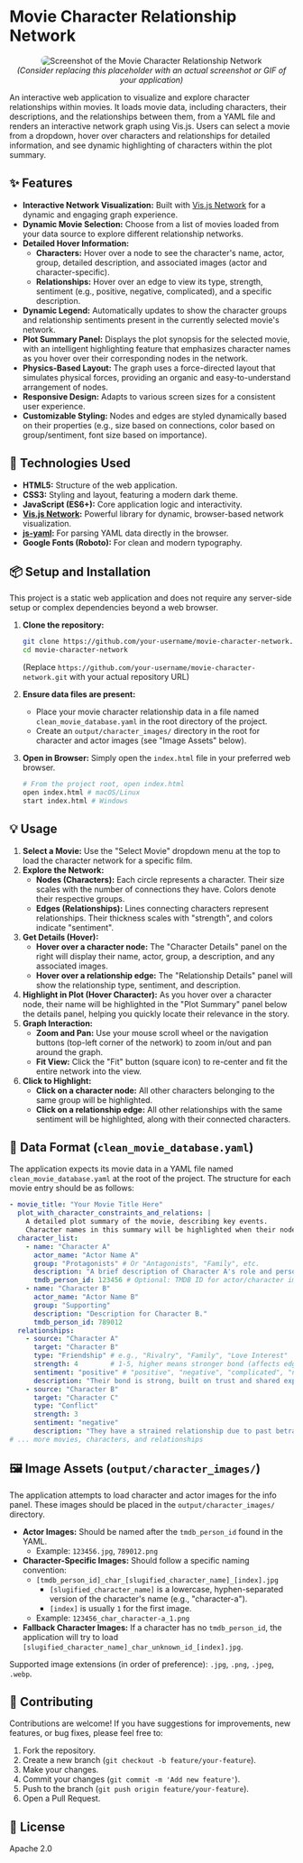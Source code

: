 # Movie Character Relationship Network

<p align="center">
  <img src="https://via.placeholder.com/800x450?text=Screenshot+of+Network+Graph" alt="Screenshot of the Movie Character Relationship Network" style="border-radius: 8px;">
  <br>
  <i>(Consider replacing this placeholder with an actual screenshot or GIF of your application)</i>
</p>

An interactive web application to visualize and explore character relationships within movies. It loads movie data, including characters, their descriptions, and the relationships between them, from a YAML file and renders an interactive network graph using Vis.js. Users can select a movie from a dropdown, hover over characters and relationships for detailed information, and see dynamic highlighting of characters within the plot summary.

## ✨ Features

*   **Interactive Network Visualization:** Built with [Vis.js Network](https://visjs.github.io/vis-network/docs/network/) for a dynamic and engaging graph experience.
*   **Dynamic Movie Selection:** Choose from a list of movies loaded from your data source to explore different relationship networks.
*   **Detailed Hover Information:**
    *   **Characters:** Hover over a node to see the character's name, actor, group, detailed description, and associated images (actor and character-specific).
    *   **Relationships:** Hover over an edge to view its type, strength, sentiment (e.g., positive, negative, complicated), and a specific description.
*   **Dynamic Legend:** Automatically updates to show the character groups and relationship sentiments present in the currently selected movie's network.
*   **Plot Summary Panel:** Displays the plot synopsis for the selected movie, with an intelligent highlighting feature that emphasizes character names as you hover over their corresponding nodes in the network.
*   **Physics-Based Layout:** The graph uses a force-directed layout that simulates physical forces, providing an organic and easy-to-understand arrangement of nodes.
*   **Responsive Design:** Adapts to various screen sizes for a consistent user experience.
*   **Customizable Styling:** Nodes and edges are styled dynamically based on their properties (e.g., size based on connections, color based on group/sentiment, font size based on importance).

## 🚀 Technologies Used

*   **HTML5:** Structure of the web application.
*   **CSS3:** Styling and layout, featuring a modern dark theme.
*   **JavaScript (ES6+):** Core application logic and interactivity.
*   **[Vis.js Network](https://visjs.github.io/vis-network/docs/network/):** Powerful library for dynamic, browser-based network visualization.
*   **[js-yaml](https://github.com/nodeca/js-yaml):** For parsing YAML data directly in the browser.
*   **Google Fonts (Roboto):** For clean and modern typography.

## 📦 Setup and Installation

This project is a static web application and does not require any server-side setup or complex dependencies beyond a web browser.

1.  **Clone the repository:**
    ```bash
    git clone https://github.com/your-username/movie-character-network.git
    cd movie-character-network
    ```
    (Replace `https://github.com/your-username/movie-character-network.git` with your actual repository URL)

2.  **Ensure data files are present:**
    *   Place your movie character relationship data in a file named `clean_movie_database.yaml` in the root directory of the project.
    *   Create an `output/character_images/` directory in the root for character and actor images (see "Image Assets" below).

3.  **Open in Browser:** Simply open the `index.html` file in your preferred web browser.
    ```bash
    # From the project root, open index.html
    open index.html # macOS/Linux
    start index.html # Windows
    ```

## 💡 Usage

1.  **Select a Movie:** Use the "Select Movie" dropdown menu at the top to load the character network for a specific film.
2.  **Explore the Network:**
    *   **Nodes (Characters):** Each circle represents a character. Their size scales with the number of connections they have. Colors denote their respective groups.
    *   **Edges (Relationships):** Lines connecting characters represent relationships. Their thickness scales with "strength", and colors indicate "sentiment".
3.  **Get Details (Hover):**
    *   **Hover over a character node:** The "Character Details" panel on the right will display their name, actor, group, a description, and any associated images.
    *   **Hover over a relationship edge:** The "Relationship Details" panel will show the relationship type, sentiment, and description.
4.  **Highlight in Plot (Hover Character):** As you hover over a character node, their name will be highlighted in the "Plot Summary" panel below the details panel, helping you quickly locate their relevance in the story.
5.  **Graph Interaction:**
    *   **Zoom and Pan:** Use your mouse scroll wheel or the navigation buttons (top-left corner of the network) to zoom in/out and pan around the graph.
    *   **Fit View:** Click the "Fit" button (square icon) to re-center and fit the entire network into the view.
6.  **Click to Highlight:**
    *   **Click on a character node:** All other characters belonging to the same group will be highlighted.
    *   **Click on a relationship edge:** All other relationships with the same sentiment will be highlighted, along with their connected characters.

## 📂 Data Format (`clean_movie_database.yaml`)

The application expects its movie data in a YAML file named `clean_movie_database.yaml` at the root of the project. The structure for each movie entry should be as follows:

```yaml
- movie_title: "Your Movie Title Here"
  plot_with_character_constraints_and_relations: |
    A detailed plot summary of the movie, describing key events.
    Character names in this summary will be highlighted when their nodes are hovered.
  character_list:
    - name: "Character A"
      actor_name: "Actor Name A"
      group: "Protagonists" # Or "Antagonists", "Family", etc.
      description: "A brief description of Character A's role and personality."
      tmdb_person_id: 123456 # Optional: TMDB ID for actor/character image fetching
    - name: "Character B"
      actor_name: "Actor Name B"
      group: "Supporting"
      description: "Description for Character B."
      tmdb_person_id: 789012
  relationships:
    - source: "Character A"
      target: "Character B"
      type: "Friendship" # e.g., "Rivalry", "Family", "Love Interest"
      strength: 4        # 1-5, higher means stronger bond (affects edge thickness)
      sentiment: "positive" # "positive", "negative", "complicated", "neutral"
      description: "Their bond is strong, built on trust and shared experiences."
    - source: "Character B"
      target: "Character C"
      type: "Conflict"
      strength: 3
      sentiment: "negative"
      description: "They have a strained relationship due to past betrayals."
# ... more movies, characters, and relationships
```

## 🖼️ Image Assets (`output/character_images/`)

The application attempts to load character and actor images for the info panel. These images should be placed in the `output/character_images/` directory.

*   **Actor Images:** Should be named after the `tmdb_person_id` found in the YAML.
    *   Example: `123456.jpg`, `789012.png`
*   **Character-Specific Images:** Should follow a specific naming convention:
    *   `[tmdb_person_id]_char_[slugified_character_name]_[index].jpg`
        *   `[slugified_character_name]` is a lowercase, hyphen-separated version of the character's name (e.g., "character-a").
        *   `[index]` is usually `1` for the first image.
    *   Example: `123456_char_character-a_1.png`
*   **Fallback Character Images:** If a character has no `tmdb_person_id`, the application will try to load `[slugified_character_name]_char_unknown_id_[index].jpg`.

Supported image extensions (in order of preference): `.jpg`, `.png`, `.jpeg`, `.webp`.

## 🤝 Contributing

Contributions are welcome! If you have suggestions for improvements, new features, or bug fixes, please feel free to:

1.  Fork the repository.
2.  Create a new branch (`git checkout -b feature/your-feature`).
3.  Make your changes.
4.  Commit your changes (`git commit -m 'Add new feature'`).
5.  Push to the branch (`git push origin feature/your-feature`).
6.  Open a Pull Request.

## 📄 License

Apache 2.0